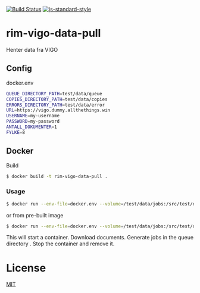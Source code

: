 [![Build Status](https://travis-ci.org/telemark/rim-vigo-data-pull.svg?branch=master)](https://travis-ci.org/telemark/rim-vigo-data-pull)
[![js-standard-style](https://img.shields.io/badge/code%20style-standard-brightgreen.svg?style=flat)](https://github.com/feross/standard)
# rim-vigo-data-pull
Henter data fra VIGO

## Config

docker.env

```bash
QUEUE_DIRECTORY_PATH=test/data/queue
COPIES_DIRECTORY_PATH=test/data/copies
ERRORS_DIRECTORY_PATH=test/data/error
URL=https://vigo.dummy.allthethings.win
USERNAME=my-username
PASSWORD=my-password
ANTALL_DOKUMENTER=1
FYLKE=8
```

## Docker

Build

```bash
$ docker build -t rim-vigo-data-pull .
```

### Usage

```bash
$ docker run --env-file=docker.env --volume=/test/data/jobs:/src/test/data/jobs --rm rim-vigo-data-pull
```

or from pre-built image

```bash
$ docker run --env-file=docker.env --volume=/test/data/jobs:/src/test/data/jobs --rm telemark/rim-vigo-data-pull
```

This will start a container. Download documents. Generate jobs in the queue directory . Stop the container and remove it.

# License
[MIT](LICENSE)